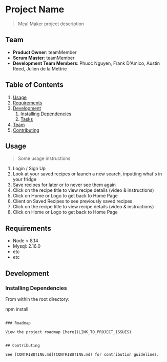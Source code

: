 # Project Name

> Meal Maker project description

## Team

  - __Product Owner__: teamMember
  - __Scrum Master__: teamMember
  - __Development Team Members__: Phuoc Nguyen, Frank D'Amico, Austin Reed, Julien de la Mettrie

## Table of Contents

1. [Usage](#Usage)
1. [Requirements](#requirements)
1. [Development](#development)
    1. [Installing Dependencies](#installing-dependencies)
    1. [Tasks](#tasks)
1. [Team](#team)
1. [Contributing](#contributing)

## Usage

> Some usage instructions
1) Login / Sign Up
2) Look at your saved recipes or launch a new search, inputting what's in your fridge
3) Save recipes for later or to never see them again
4) Click on the recipe title to view recipe details (video & instructions)
5) Click on Home or Logo to get back to Home Page
6) Client on Saved Recipes to see previously saved recipes
7) Click on the recipe title to view recipe details (video & instructions)
8) Click on Home or Logo to get back to Home Page

## Requirements

- Node > 8.14
- Mysql: 2.16.0
- etc
- etc

## Development

### Installing Dependencies

From within the root directory:

npm install


```

### Roadmap

View the project roadmap [here](LINK_TO_PROJECT_ISSUES)


## Contributing

See [CONTRIBUTING.md](CONTRIBUTING.md) for contribution guidelines.
